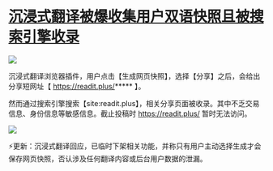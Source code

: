 # [沉浸式翻译被爆收集用户双语快照且被搜索引擎收录](https://github.com/jaaleng/jaaleng.github.io/issues/235)

![](https://pic.imgdd.cc/item/68973d27abb08ec37a9cd463.jpg)

沉浸式翻译浏览器插件，用户点击【生成网页快照】，选择【分享】之后，会给出分享短网址【 https://readit.plus/***** 】。

然而通过搜索引擎搜索【site:readit.plus】，相关分享页面被收录。其中不乏交易信息、身份信息等敏感信息。截止投稿时 https://readit.plus/ 暂时无法访问。

![](https://pic.imgdd.cc/item/68973d27abb08ec37a9cd463.jpg)

⚡️更新：沉浸式翻译回应，已临时下架相关功能，并称只有用户主动选择生成才会保存网页快照，否认涉及任何翻译内容或后台用户数据的泄漏。

